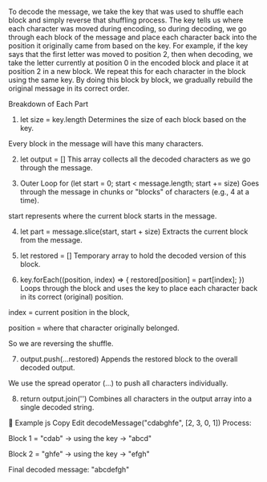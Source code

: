 To decode the message, we take the key that was used to shuffle each block and simply reverse that shuffling process. The key tells us where each character was moved during encoding, so during decoding, we go through each block of the message and place each character back into the position it originally came from based on the key. For example, if the key says that the first letter was moved to position 2, then when decoding, we take the letter currently at position 0 in the encoded block and place it at position 2 in a new block. We repeat this for each character in the block using the same key. By doing this block by block, we gradually rebuild the original message in its correct order.


Breakdown of Each Part
1. let size = key.length
Determines the size of each block based on the key.

Every block in the message will have this many characters.

2. let output = []
This array collects all the decoded characters as we go through the message.

3. Outer Loop for (let start = 0; start < message.length; start += size)
Goes through the message in chunks or "blocks" of characters (e.g., 4 at a time).

start represents where the current block starts in the message.

4. let part = message.slice(start, start + size)
Extracts the current block from the message.

5. let restored = []
Temporary array to hold the decoded version of this block.

6. key.forEach((position, index) => { restored[position] = part[index]; })
Loops through the block and uses the key to place each character back in its correct (original) position.

index = current position in the block,

position = where that character originally belonged.

So we are reversing the shuffle.

7. output.push(...restored)
Appends the restored block to the overall decoded output.

We use the spread operator (...) to push all characters individually.

8. return output.join('')
Combines all characters in the output array into a single decoded string.

🧪 Example
js
Copy
Edit
decodeMessage("cdabghfe", [2, 3, 0, 1])
Process:

Block 1 = "cdab" → using the key → "abcd"

Block 2 = "ghfe" → using the key → "efgh"

Final decoded message: "abcdefgh"
